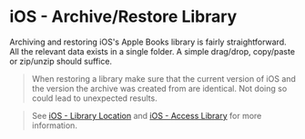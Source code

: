 # iOS - Archive/Restore Library

Archiving and restoring iOS's Apple Books library is fairly straightforward. All the relevant data
exists in a single folder. A simple drag/drop, copy/paste or zip/unzip should suffice.

> <i class="fa fa-exclamation-circle"></i> When restoring a library make sure that the current
> version of iOS and the version the archive was created from are identical. Not doing so could lead
> to unexpected results.

> <i class="fa fa-info-circle"></i> See [iOS - Library Location][ios-library-location] and
> [iOS - Access Library][ios-access-library] for more information.

[ios-library-location]: /apple-books/ios/library-location.md
[ios-access-library]: /apple-books/ios/access-library.md
